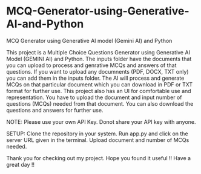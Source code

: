 # MCQ-Generator-using-Generative-AI-and-Python
MCQ Generator using Generative AI model (Gemini AI) and Python

This project is a Multiple Choice Questions Generator using Generative AI Model (GEMINI AI) and Python. The inputs folder have the documents that you can upload to process and genrative MCQs and answers of that questions. If you want to upload any documnents (PDF, DOCX, TXT only) you can add them in the inputs folder. The AI will process and generate MCQs on that particular document which you can download in PDF or TXT format for further use. 
This project also has an UI for comfortable use and representation. You have to upload the document and input number of questions (MCQs) needed from that document. 
You can also download the questions and answers for further use.

NOTE: Please use your own API Key. Donot share your API key with anyone.

SETUP: 
Clone the repository in your system.
Run app.py and click on the server URL given in the terminal.
Upload document and number of MCQs needed.

Thank you for checking out my project. Hope you found it useful !!
Have a great day !!
